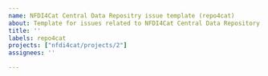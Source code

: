 ```yaml
---
name: NFDI4Cat Central Data Repositry issue template (repo4cat)
about: Template for issues related to NFDI4Cat Central Data Repository
title: ''
labels: repo4cat
projects: ["nfdi4cat/projects/2"]
assignees: ''

---
```



